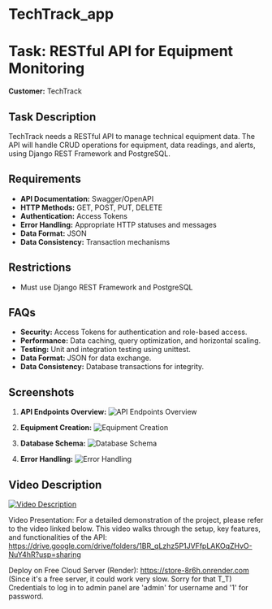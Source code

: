 # TechTrack_app
# Task: RESTful API for Equipment Monitoring

**Customer:** TechTrack

## Task Description

TechTrack needs a RESTful API to manage technical equipment data. The API will handle CRUD operations for equipment, data readings, and alerts, using Django REST Framework and PostgreSQL.

## Requirements

- **API Documentation:** Swagger/OpenAPI
- **HTTP Methods:** GET, POST, PUT, DELETE
- **Authentication:** Access Tokens
- **Error Handling:** Appropriate HTTP statuses and messages
- **Data Format:** JSON
- **Data Consistency:** Transaction mechanisms

## Restrictions

- Must use Django REST Framework and PostgreSQL

## FAQs

- **Security:** Access Tokens for authentication and role-based access.
- **Performance:** Data caching, query optimization, and horizontal scaling.
- **Testing:** Unit and integration testing using unittest.
- **Data Format:** JSON for data exchange.
- **Data Consistency:** Database transactions for integrity.

## Screenshots

1. **API Endpoints Overview:**
   ![API Endpoints Overview](link_to_screenshot_1)

2. **Equipment Creation:**
   ![Equipment Creation](link_to_screenshot_2)

3. **Database Schema:**
   ![Database Schema](link_to_screenshot_3)

4. **Error Handling:**
   ![Error Handling](link_to_screenshot_4)

## Video Description

[![Video Description](link_to_video_thumbnail)](link_to_video)

Video Presentation:
For a detailed demonstration of the project, please refer to the video linked below. This video walks through the setup, key features, and functionalities of the API:
https://drive.google.com/drive/folders/1BR_qLzhz5P1JVFfpLAKOqZHvO-NuY4hR?usp=sharing

Deploy on Free Cloud Server (Render): https://store-8r6h.onrender.com
(Since it's a free server, it could work very slow. Sorry for that T_T)
Credentials to log in to admin panel are 
'admin' for username and 
'1' for password.
